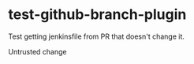 # test-github-branch-plugin

Test getting jenkinsfile from PR that doesn't change it.

Untrusted change
